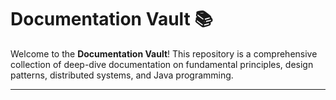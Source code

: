# **Documentation Vault 📚**

Welcome to the **Documentation Vault**! This repository is a comprehensive collection of deep-dive documentation on fundamental principles, design patterns, distributed systems, and Java programming.

---